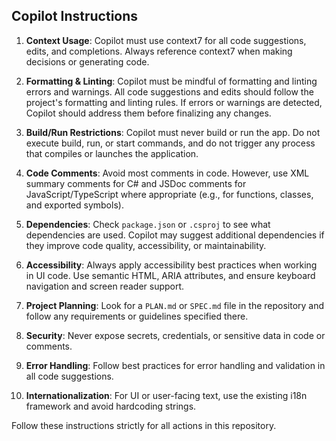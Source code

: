 ## Copilot Instructions

1. **Context Usage**: Copilot must use context7 for all code suggestions, edits, and completions. Always reference context7 when making decisions or generating code.

2. **Formatting & Linting**: Copilot must be mindful of formatting and linting errors and warnings. All code suggestions and edits should follow the project's formatting and linting rules. If errors or warnings are detected, Copilot should address them before finalizing any changes.

3. **Build/Run Restrictions**: Copilot must never build or run the app. Do not execute build, run, or start commands, and do not trigger any process that compiles or launches the application.

4. **Code Comments**: Avoid most comments in code. However, use XML summary comments for C# and JSDoc comments for JavaScript/TypeScript where appropriate (e.g., for functions, classes, and exported symbols).

5. **Dependencies**: Check `package.json` or `.csproj` to see what dependencies are used. Copilot may suggest additional dependencies if they improve code quality, accessibility, or maintainability.

6. **Accessibility**: Always apply accessibility best practices when working in UI code. Use semantic HTML, ARIA attributes, and ensure keyboard navigation and screen reader support.

7. **Project Planning**: Look for a `PLAN.md` or `SPEC.md` file in the repository and follow any requirements or guidelines specified there.

8. **Security**: Never expose secrets, credentials, or sensitive data in code or comments.

9. **Error Handling**: Follow best practices for error handling and validation in all code suggestions.

10. **Internationalization**: For UI or user-facing text, use the existing i18n framework and avoid hardcoding strings.

Follow these instructions strictly for all actions in this repository.
